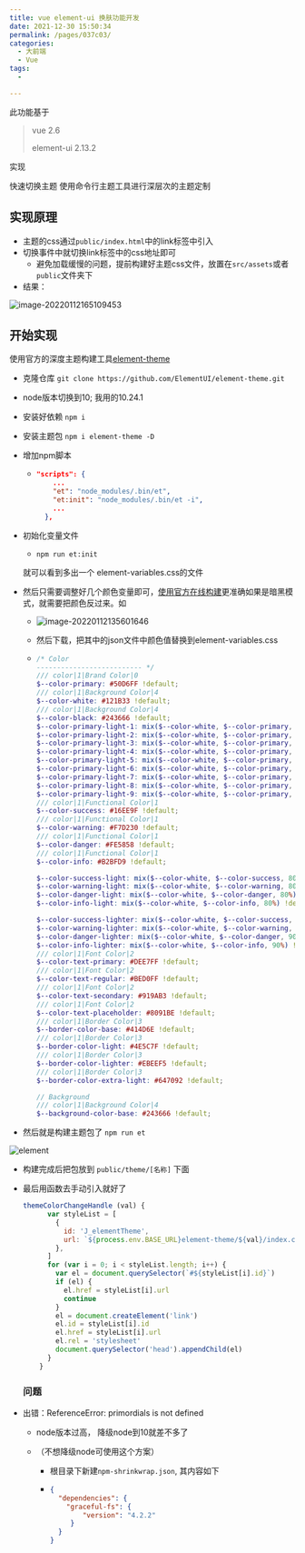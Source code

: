 ```yaml
---
title: vue element-ui 换肤功能开发
date: 2021-12-30 15:50:34
permalink: /pages/037c03/
categories:
  - 大前端
  - Vue
tags:
  - 

---
```




此功能基于

> vue 2.6
>
> element-ui 2.13.2

实现

快速切换主题 使用命令行主题工具进行深层次的主题定制



## 实现原理

- 主题的css通过`public/index.html`中的link标签中引入
- 切换事件中就切换link标签中的css地址即可
  - 避免加载缓慢的问题，提前构建好主题css文件，放置在`src/assets`或者`public`文件夹下
- 结果：

![image-20220112165109453](https://cdn.jsdelivr.net/gh/izhaong/izhaong.com-oss/blogImg/014020.vue%20element-ui%20%E6%8D%A2%E8%82%A4%E5%8A%9F%E8%83%BD%E5%BC%80%E5%8F%91/2022/01/12/16-51-10-1501f8fd057642eb9855ce6c4488ff35-image-20220112165109453-5580b9.png)

## 开始实现

使用官方的深度主题构建工具[element-theme](https://github.com/ElementUI/element-theme)

- 克隆仓库 `git clone https://github.com/ElementUI/element-theme.git`

- node版本切换到10;   我用的10.24.1

- 安装好依赖 `npm i`

- 安装主题包 `npm i element-theme -D`

- 增加npm脚本

  - ```json
    "scripts": {
        ...
        "et": "node_modules/.bin/et",
        "et:init": "node_modules/.bin/et -i",
       	...
      },
    ```

- 初始化变量文件

  - `npm run et:init`

  就可以看到多出一个 element-variables.css的文件

- 然后只需要调整好几个颜色变量即可，[使用官方在线构建](https://element.eleme.cn/#/zh-CN/theme)更准确如果是暗黑模式，就需要把颜色反过来。如

  - ![image-20220112135601646](https://cdn.jsdelivr.net/gh/izhaong/izhaong.com-oss/blogImg/014020.vue%20element-ui%20%E6%8D%A2%E8%82%A4%E5%8A%9F%E8%83%BD%E5%BC%80%E5%8F%91/2022/01/12/13-56-08-4246a53186d4934c20070cb368c773b2-image-20220112135601646-302e1e.png)

  - 然后下载，把其中的json文件中颜色值替换到element-variables.css

  - ```scss
    /* Color
    -------------------------- */
    /// color|1|Brand Color|0
    $--color-primary: #50D6FF !default;
    /// color|1|Background Color|4
    $--color-white: #121B33 !default;
    /// color|1|Background Color|4
    $--color-black: #243666 !default;
    $--color-primary-light-1: mix($--color-white, $--color-primary, 10%) !default; /* 53a8ff */
    $--color-primary-light-2: mix($--color-white, $--color-primary, 20%) !default; /* 66b1ff */
    $--color-primary-light-3: mix($--color-white, $--color-primary, 30%) !default; /* 79bbff */
    $--color-primary-light-4: mix($--color-white, $--color-primary, 40%) !default; /* 8cc5ff */
    $--color-primary-light-5: mix($--color-white, $--color-primary, 50%) !default; /* a0cfff */
    $--color-primary-light-6: mix($--color-white, $--color-primary, 60%) !default; /* b3d8ff */
    $--color-primary-light-7: mix($--color-white, $--color-primary, 70%) !default; /* c6e2ff */
    $--color-primary-light-8: mix($--color-white, $--color-primary, 80%) !default; /* d9ecff */
    $--color-primary-light-9: mix($--color-white, $--color-primary, 90%) !default; /* ecf5ff */
    /// color|1|Functional Color|1
    $--color-success: #16EE9F !default;
    /// color|1|Functional Color|1
    $--color-warning: #F7D230 !default;
    /// color|1|Functional Color|1
    $--color-danger: #FE5858 !default;
    /// color|1|Functional Color|1
    $--color-info: #B2BFD9 !default;
    
    $--color-success-light: mix($--color-white, $--color-success, 80%) !default;
    $--color-warning-light: mix($--color-white, $--color-warning, 80%) !default;
    $--color-danger-light: mix($--color-white, $--color-danger, 80%) !default;
    $--color-info-light: mix($--color-white, $--color-info, 80%) !default;
    
    $--color-success-lighter: mix($--color-white, $--color-success, 90%) !default;
    $--color-warning-lighter: mix($--color-white, $--color-warning, 90%) !default;
    $--color-danger-lighter: mix($--color-white, $--color-danger, 90%) !default;
    $--color-info-lighter: mix($--color-white, $--color-info, 90%) !default;
    /// color|1|Font Color|2
    $--color-text-primary: #DEE7FF !default;
    /// color|1|Font Color|2
    $--color-text-regular: #BED0FF !default;
    /// color|1|Font Color|2
    $--color-text-secondary: #919AB3 !default;
    /// color|1|Font Color|2
    $--color-text-placeholder: #8091BE !default;
    /// color|1|Border Color|3
    $--border-color-base: #414D6E !default;
    /// color|1|Border Color|3
    $--border-color-light: #4E5C7F !default;
    /// color|1|Border Color|3
    $--border-color-lighter: #EBEEF5 !default;
    /// color|1|Border Color|3
    $--border-color-extra-light: #647092 !default;
    
    // Background
    /// color|1|Background Color|4
    $--background-color-base: #243666 !default;
    ```

- 然后就是构建主题包了 `npm run et`

![element](https://cdn.jsdelivr.net/gh/izhaong/izhaong.com-oss/blogImg/014020.vue%20element-ui%20%E6%8D%A2%E8%82%A4%E5%8A%9F%E8%83%BD%E5%BC%80%E5%8F%91/2021/12/31/14-33-29-840e8a7316157b438fc2342415e2cc38-element-4e1dee.gif)

- 构建完成后把包放到 `public/theme/[名称]` 下面

- 最后用函数去手动引入就好了

  ```js
  themeColorChangeHandle (val) {
        var styleList = [
          {
            id: 'J_elementTheme',
            url: `${process.env.BASE_URL}element-theme/${val}/index.css?t=${new Date().getTime()}`
          },
        ]
        for (var i = 0; i < styleList.length; i++) {
          var el = document.querySelector(`#${styleList[i].id}`)
          if (el) {
            el.href = styleList[i].url
            continue
          }
          el = document.createElement('link')
          el.id = styleList[i].id
          el.href = styleList[i].url
          el.rel = 'stylesheet'
          document.querySelector('head').appendChild(el)
        }
      }
  ```

  ### 问题

- 出错：ReferenceError: primordials is not defined

  - node版本过高， 降级node到10就差不多了

  - （不想降级node可使用这个方案）

    - 根目录下新建`npm-shrinkwrap.json`, 其内容如下

    - ```json
      {
        "dependencies": {
          "graceful-fs": {
              "version": "4.2.2"
           }
        }
      }
      ```







